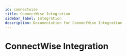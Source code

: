 ```yaml
---
id: connectwise
title: ConnectWise Integration
sidebar_label: Integration
description: Documentation for ConnectWise Integration
---
```


# ConnectWise Integration
